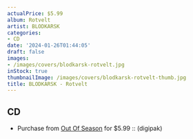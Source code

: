 ```yaml
---
actualPrice: $5.99
album: Rotvelt
artist: BLODKARSK
categories:
- CD
date: '2024-01-26T01:44:05'
draft: false
images:
- /images/covers/blodkarsk-rotvelt.jpg
inStock: true
thumbnailImage: /images/covers/blodkarsk-rotvelt-thumb.jpg
title: BLODKARSK - Rotvelt
---
```


## CD
* Purchase from [Out Of Season](https://www.outofseasonlabel.com/products/strymer-enraged-in-utter-darkness-cd-digipak) for $5.99 :: (digipak)
